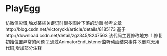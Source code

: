 # PlayEgg
仿微信彩蛋,触发某些关键词时很多图片下落的动画 
参考文章http://blog.csdn.net/victoryckl/article/details/8185173 
基于http://download.csdn.net/detail/zgz345/8247563 该代码主要修改地方:
1.修复初始位置异常的问题 
2.通过AnimatorEndListener监听动画结束事件
3.删除无用代码,增加部分注释
